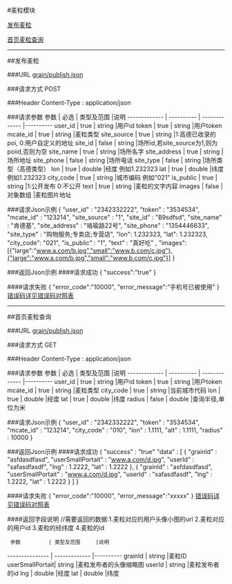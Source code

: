 #麦粒模块 

[发布麦粒](#1)

[首页麦粒查询](#2)

---
##<a id="1">发布麦粒</a>

###<a id="1.1">URL</a>
[grain/publish.json](http://api.maitian.com/v1/grain/publish.json)

###<a id="1.2">请求方式</a>
POST

###<a id="1.3">Header</a>
Content-Type : application/json

###<a id="1.4">请求参数</a>
     参数      | 必选 	    | 类型及范围     |说明
-------------  | ---------- | -------------  |---------- 
user_id        | true	    | string         |用户id
token          | true	    | string         |用户token
mcate_id       | true       | string         |麦粒类型
site_source    | true       | string         |1:高德已收录的poi, 0:用户自定义的地址
site_id        | false      | string         |场所id,若site_source为1,则为poiid,否则为空
site_name      | true       | string         |场所名字
site_address   | true       | string         |场所地址
site_phone     | false      | string         |场所电话
site_type      | false      | string         |场所类型（高德类型）
lon            | true       | double         |经度 例如1.232323
lat            | true       | double         |纬度 例如1.232323
city_code      | true       | string         |城市编码 例如"021"
is_public      | true       | string         |1:公开发布 0:不公开
text           | true       | string         |麦粒的文字内容
images         | false      | 对象数组       |麦粒图片地址

###<a id="1.5">请求Json示例</a>
	{
		"user_id" : "2342332222",
		"token" : "3534534",
		"mcate_id" : "123214",
		"site_source" : "1",
		"site_id" : "B9sdfsd",
		"site_name" : "肯德基",
		"site_address" : "珞瑜路22号",
		"site_phone" : "1354446633",
		"site_type" : "购物服务;专卖店;专营店",
		"lon": 1.232323,
		"lat": 1.232323,
		"city_code": "021",
		"is_public" : "1",
		"text" : "真好吃" ,
		"images": [{"large":"www.a.com/b.jpg","small":"www.b.com/c.jpg"},{"large":"www.a.com/b.jpg","small":"www.b.com/c.jpg"}]
	}

###<a id="1.6">返回Json示例</a>
####<a id="1.6.1">请求成功</a>
	{
		"success":"true"
	}

####<a id="1.6.2">请求失败</a>
	{
		"error_code":"10000",
		"error_message":"手机号已被使用"
	}
[错误码详见错误码对照表](错误码对照表.md)



---
##<a id="2">首页麦粒查询</a>

###<a id="2.1">URL</a>
[grain/publish.json](http://api.maitian.com/v1/grain/home_query.json)

###<a id="1.2">请求方式</a>
GET

###<a id="1.3">Header</a>
Content-Type : application/json

###<a id="1.4">请求参数</a>
     参数      | 必选 	    | 类型及范围     |说明
-------------  | ---------- | -------------  |---------- 
user_id        | true	    | string         |用户id
token          | true	    | string         |用户token
mcate_id       | true       | string         |麦粒类型
city_code      | true       | string         |当前城市代码
lon            | true       | double         |经度
lat            | true       | double         |纬度
radius	       | false      | double         |查询半径,单位为米

###<a id="1.5">请求Json示例</a>
	{
		"user_id" : "2342332222",
		"token" : "3534534",
		"mcate_id" : "123214",
		"city_code" : "010",
		"lon" : 1.1111,
		"alt" : 1.1111,
		"radius" : 10000
	}

###<a id="1.6">返回Json示例</a>
####<a id="1.6.1">请求成功</a>
	{
		"success" : "true"
		"data" : [
				{ 
					"grainId" : "asfdasdfasd",
					"userSmallPortait" : "www.a.com/d.jpg",
					"userId" : "safasdfasdf",
					"lng" : 1.2222, 
					"lat" : 1.2222
				},
				{ 
					"grainId" : "asfdasdfasd",
					"userSmallPortait" : "www.a.com/d.jpg",
					"userId" : "safasdfasdf",
					"lng" : 1.2222, 
					"lat" : 1.2222
				}
			]
	}

####<a id="1.6.2">请求失败</a>
	{
		"error_code":"10000",
		"error_message":"xxxxx"
	}
[错误码详见错误码对照表](错误码对照表.md)

####<a id="1.6.3">返回字段说明</a>
//需要返回的数据:1.麦粒对应的用户头像小图的url
				 2.麦粒对应的用户id
				 3.麦粒的经纬度
				 4.麦粒的id


     参数      	| 类型及范围   	|说明
--------------- | -------------	|---------- 
grainId         | string        |麦粒ID
userSmallPortait| string        |麦粒发布者的头像缩略图
userId          | string        |麦粒发布者的id
lng             | double        |经度
lat             | double        |纬度




